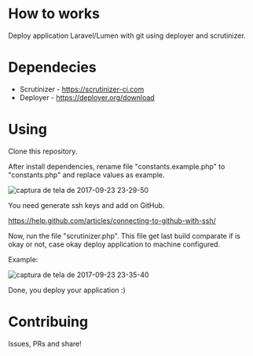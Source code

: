 # How to works

Deploy application Laravel/Lumen with git using deployer and scrutinizer.

# Dependecies

  - Scrutinizer - https://scrutinizer-ci.com
  - Deployer - https://deployer.org/download
  
# Using

Clone this repository.

After install dependencies, rename file "constants.example.php" to "constants.php" and replace values as example.

![captura de tela de 2017-09-23 23-29-50](https://user-images.githubusercontent.com/7466894/30778902-2e229d76-a0b7-11e7-943e-571f5cefbf31.png)

You need generate ssh keys and add on GitHub.

https://help.github.com/articles/connecting-to-github-with-ssh/

Now, run the file "scrutinizer.php". This file get last build comparate if is okay or not, case okay deploy application to machine configured. 

Example:

![captura de tela de 2017-09-23 23-35-40](https://user-images.githubusercontent.com/7466894/30778921-f3f4b7be-a0b7-11e7-8fb0-b26613fa988d.png)

Done, you deploy your application :) 

# Contribuing

Issues, PRs and share! 
